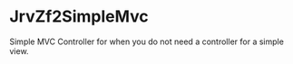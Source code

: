 JrvZf2SimpleMvc
===============

Simple MVC Controller for when you do not need a controller for a simple view.
